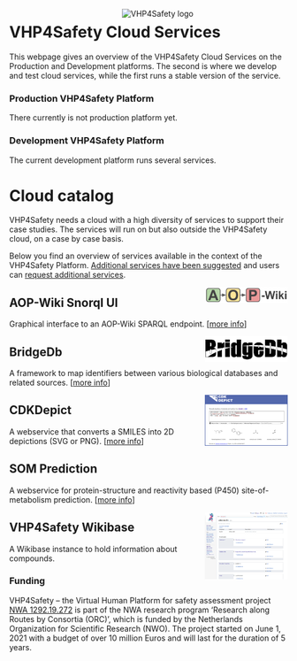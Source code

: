 <img width="300" align="right"
     alt="VHP4Safety logo" 
     src="https://vhp4safety.nl/wp-content/uploads/sites/725/2021/05/VHP-LOGO-100mm-RGB.png">
# VHP4Safety Cloud Services

This webpage gives an overview of the VHP4Safety Cloud Services on the Production and
Development platforms. The second is where we develop and test cloud services, while the
first runs a stable version of the service.

### Production VHP4Safety Platform

There currently is not production platform yet.

### Development VHP4Safety Platform

The current development platform runs several services.

# Cloud catalog

VHP4Safety needs a cloud with a high diversity of services to support their case studies.
The services will run on but also outside the VHP4Safety cloud, on a case by case basis.

Below you find an overview of services available in the context of the VHP4Safety Platform.
[Additional services have been suggested](https://github.com/VHP4Safety/cloud/labels/service)
and users can [request additional services](https://github.com/VHP4Safety/cloud/issues/new/choose).

<img width="150" align="right"
     alt="screenshot of the service" 
     src="service/aopwiki.png">
## AOP-Wiki Snorql UI

Graphical interface to an AOP-Wiki SPARQL endpoint. [[more info](service/aopwiki.md)]

<img width="150" align="right"
     alt="screenshot of the service" 
     src="service/bridgedb.png">
## BridgeDb

A framework to map identifiers between various biological databases and related sources. [[more info](service/bridgedb.md)]

<img width="150" align="right"
     alt="screenshot of the service" 
     src="service/cdkdepict.png">
## CDKDepict

A webservice that converts a SMILES into 2D depictions (SVG or PNG). [[more info](service/cdkdepict.md)]

## SOM Prediction

A webservice for protein-structure and reactivity based (P450) site-of-metabolism prediction. [[more info](service/sombie.md)]

<img width="150" align="right"
     alt="screenshot of the service" 
     src="service/VHP4Safety_ChemicalCompounds.png">
## VHP4Safety Wikibase

A Wikibase instance to hold information about compounds.

### Funding

VHP4Safety – the Virtual Human Platform for safety assessment project
[NWA 1292.19.272](https://www.nwo.nl/projecten/nwa129219272) is part of the NWA
research program ‘Research along Routes by Consortia (ORC)’, which is funded by the Netherlands Organization
for Scientific Research (NWO). The project started on June 1, 2021 with a budget of over 10 million Euros
and will last for the duration of 5 years. 
